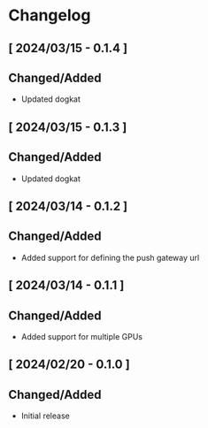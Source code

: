 # Changelog

[//]: # (## [ Upcoming Release - x.x.x ])

[//]: # ()
[//]: # (### Changed/Added)

[//]: # ()
[//]: # (### Fixed)

[//]: # ()
[//]: # (### Deprecated/Removed)

## [ 2024/03/15 - 0.1.4 ]

## Changed/Added
* Updated dogkat
## [ 2024/03/15 - 0.1.3 ]

## Changed/Added
* Updated dogkat

## [ 2024/03/14 - 0.1.2 ]

## Changed/Added
* Added support for defining the push gateway url

## [ 2024/03/14 - 0.1.1 ]

## Changed/Added
* Added support for multiple GPUs

## [ 2024/02/20 - 0.1.0 ]

## Changed/Added
* Initial release
